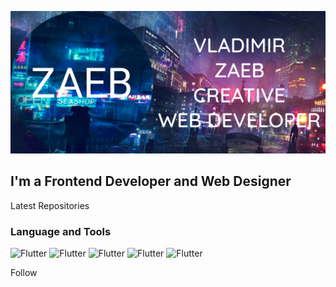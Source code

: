 [![Header](https://github.com/zaebbb/zaebbb/blob/main/assets/header.png?raw=true)](https://zaebbb.github.io/Zaeb-Official/index.html)

## I'm a Frontend Developer and Web Designer

Latest Repositories

### Language and Tools
![Flutter](https://img.shields.io/badge/-JavaScript-009AC6?style=for-the-badge&logo=javascript)
![Flutter](https://img.shields.io/badge/-HTML-009AC6?style=for-the-badge&logo=HTML)
![Flutter](https://img.shields.io/badge/-CSS-009AC6?style=for-the-badge&logo=CSS)
![Flutter](https://img.shields.io/badge/-SQL-009AC6?style=for-the-badge&logo=mysql)
![Flutter](https://img.shields.io/badge/-PHP-009AC6?style=for-the-badge&logo=PHP)

Follow
